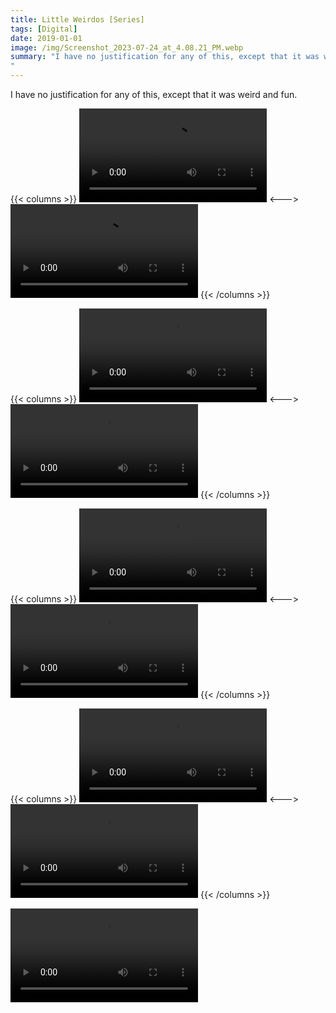```yaml
---
title: Little Weirdos [Series]
tags: [Digital]
date: 2019-01-01
image: /img/Screenshot_2023-07-24_at_4.08.21_PM.webp
summary: "I have no justification for any of this, except that it was weird and fun.
"
---
```

I have no justification for any of this, except that it was weird and fun.

{{< columns >}}
![HYPERSPEKTIV (1).mov](/img/HYPERSPEKTIV_(1).mov)
<--->
![Glitch - 52 of 54.mp4](/img/Glitch_-_52_of_54.mp4)
{{< /columns >}}	

{{< columns >}}
![Glitch - 50 of 54.mp4](/img/Glitch_-_50_of_54.mp4)
<--->
![Glitch - 49 of 54.mp4](/img/Glitch_-_49_of_54.mp4)
{{< /columns >}}	

{{< columns >}}
![Glitch - 53 of 54.mp4](/img/Glitch_-_53_of_54.mp4)
<--->
![digital- - 3.mov](/img/digital-_-_3.mov)
{{< /columns >}}	

{{< columns >}}
![digital- - 2.mov](/img/digital-_-_2.mov)
<--->
![digital- - 1.mov](/img/digital-_-_1.mov)
{{< /columns >}}	

![art - 2.mov](/img/art_-_2.mov)
